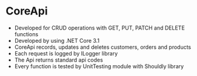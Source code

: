 # CoreApi
- Developed for CRUD operations with GET, PUT, PATCH and DELETE functions
- Developed by using .NET Core 3.1
- CoreApi records, updates and deletes customers, orders and products
- Each request is logged by ILogger library
- The Api returns standard api codes
- Every function is tested by UnitTesting module with Shouldly library

